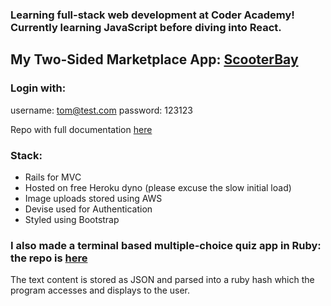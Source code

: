 ### Learning full-stack web development at Coder Academy! Currently learning JavaScript before diving into React.

## My Two-Sided Marketplace App: <a href='https://mighty-brook-03737.herokuapp.com/listings/5'>ScooterBay</a>
### Login with:

username: tom@test.com
password: 123123

Repo with full documentation <a href='https://github.com/rikifujihara/scooterbay'>here</a>

### Stack:

- Rails for MVC
- Hosted on free Heroku dyno (please excuse the slow initial load)
- Image uploads stored using AWS
- Devise used for Authentication
- Styled using Bootstrap


### I also made a terminal based multiple-choice quiz app in Ruby: the repo is <a href='https://github.com/rikifujihara/quiz-app'>here</a>
The text content is stored as JSON and parsed into a ruby hash which the program accesses and displays to the user.
